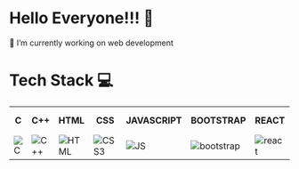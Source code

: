 <h1>Hello Everyone!!! 🤟</h1>


<p>🔭 I’m currently working on web development</p>


<!--
**Srushti2002/Srushti2002** is a ✨ _special_ ✨ repository because its `README.md` (this file) appears on your GitHub profile.

Here are some ideas to get you started:

- 🔭 I’m currently working on web development
- 🌱 I’m currently learning 
- 👯 I’m looking to collaborate on ...
- 🤔 I’m looking for help with ...
- 💬 Ask me about ...
- 📫 How to reach me: ...
- 😄 Pronouns: ...
- ⚡ Fun fact: ...
-->
<h1>Tech Stack 💻</h1>

<table >
<tr>
  <th style="width:100%">C</th>
  <th style="width:100%">C++</th>
  <th style="width:100%">HTML</th>
  <th style="width:100%">CSS</th>
  <th style="width:100%">JAVASCRIPT</th>
  <th style="width:100%">BOOTSTRAP</th>
  <th style="width:100%">REACT</th>
  <th style="width:100%">NPM</th>
  <th style="width:100%">NODEJS</th>
 <th style="width:100%">PYTHON</th>
  <th style="width:100%">OPENCV</th>
  <th style="width:100%">R</th>
  <th style="width:100%">NUMPY</th>
  <th style="width:100%">PANDAS</th>
  <th style="width:100%">SCIKIT-LEARN</th>
  <th style="width:100%">SCIPY</th>
  <th style="width:100%">TENSORFLOW</th>
  
  </tr>
<tr>
  <td><img src="https://user-images.githubusercontent.com/91448978/218302699-c835fe6c-6f79-4f79-8d49-486873b3603d.png" alt="C"></td>
  <td><img src="https://user-images.githubusercontent.com/91448978/218303286-a687e8df-d6b9-43ec-a24a-cafb4135a510.png" alt="C++"></td>
  <td><img src="https://user-images.githubusercontent.com/91448978/218303424-dce2eee9-5377-49f0-a120-bd76f13fe602.png" alt="HTML"></td>
  <td><img src="https://user-images.githubusercontent.com/91448978/218303446-bac1f901-72c6-4bcf-96ae-a59b72859bfd.png" alt="CSS3"></td>
  <td><img src="https://user-images.githubusercontent.com/91448978/218303485-24153464-1387-47a2-ba10-fb3f74df98a9.png" alt="JS"></td>
  <td><img src="https://user-images.githubusercontent.com/91448978/218305762-875ab42c-2294-4a11-a395-6938bcdaaa85.png" alt="bootstrap"></td>
  <td><img src="https://user-images.githubusercontent.com/91448978/218305838-ffeccb76-7430-4637-b93a-bdd3e39c3eb9.png" alt="react"></td>
  <td><img src="https://user-images.githubusercontent.com/91448978/218304037-4352326c-4257-439a-92f7-da9a55e8bb4a.png" alt="npm"></td>
  <td><img src="https://user-images.githubusercontent.com/91448978/218304060-ce83416b-b958-4563-9451-f92f5b5d2a20.png" alt="nodeJS"></td>
  <td><img src="https://user-images.githubusercontent.com/91448978/218304132-979c44f5-8817-4c32-bff4-e77e23bb3e5f.png" alt="python"></td>
  <td><img src="https://user-images.githubusercontent.com/91448978/218304163-757c82a9-d655-4fee-99da-f3f52652dd7c.png" alt="openCV"></td>
  <td><img src="https://user-images.githubusercontent.com/91448978/218304270-c7c0ad81-8332-49a3-ac37-c87606b8b86e.png" alt="R lang"></td>
  <td><img src="https://encrypted-tbn0.gstatic.com/images?q=tbn:ANd9GcRKc1mvRYGIm5UERjzv7yUe00tRF-M6dyZRLj7wPxI&s" alt="numpy"></td>
  <td><img src="https://res.cloudinary.com/practicaldev/image/fetch/s--WiFuELfy--/c_imagga_scale,f_auto,fl_progressive,h_1080,q_auto,w_1080/https://dev-to-uploads.s3.amazonaws.com/i/ahxftwer1lt7514gwfsr.png" alt="pandas"></td>
  <td><img src="https://e7.pngegg.com/pngimages/905/45/png-clipart-scikit-learn-python-scikit-logo-brand-learning-text-computer.png" alt="Scikit-learn"></td>
  <td><img src="https://e7.pngegg.com/pngimages/665/534/png-clipart-scipy-numpy-python-scikit-learn-pip-others-miscellaneous-blue.png" alt="scipy"></td>
  <td><img src="https://user-images.githubusercontent.com/91448978/218304372-526dda59-ee59-4e50-b4c4-005822c550a7.png" alt="tensorflow"></td>
  
  </tr>
</table>





